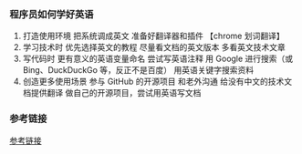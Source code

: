 ### 程序员如何学好英语
1. 打造使用环境
  把系统调成英文
  准备好翻译器和插件 【chrome 划词翻译】
2. 学习技术时
  优先选择英文的教程
  尽量看文档的英文版本
  多看英文技术文章
3. 写代码时
  更有意义的英语变量命名
  尝试写英语注释
  用 Google 进行搜索（或 Bing、DuckDuckGo 等，反正不是百度）
  用英语关键字搜索资料
4. 创造更多使用场景
  参与 GitHub 的开源项目
  和老外沟通
  给没有中文的技术文档提供翻译
  做自己的开源项目，尝试用英语写文档

### 参考链接
[参考链接](https://fe.rualc.com/note/english-using.html#gai-lan)